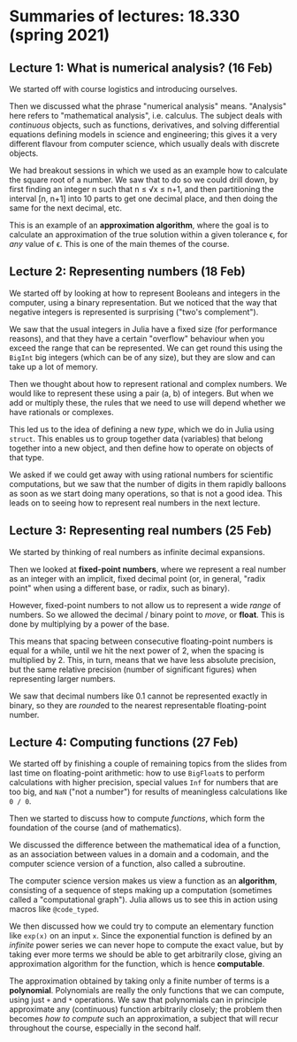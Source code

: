 # Summaries of lectures: 18.330 (spring 2021)

## Lecture 1: What is numerical analysis? (16 Feb)

We started off with course logistics and introducing ourselves.

Then we discussed what the phrase "numerical analysis" means. "Analysis" here refers to "mathematical analysis", i.e. calculus.
The subject deals with *continuous* objects, such as functions, derivatives, and solving differential equations defining models in science and engineering; this gives it a very different flavour from computer science, which usually deals with discrete objects.

We had breakout sessions in which we used as an example how to calculate the square root of a number. We saw that to do so we could drill down, by first finding an integer n such that n ≤ √x ≤ n+1, and then partitioning the interval [n, n+1] into 10 parts to get one decimal place, and then doing the same for the next decimal, etc.

This is an example of an **approximation algorithm**, where the goal is to calculate an approximation of the true solution within a given tolerance ϵ, for *any* value of ϵ. This is one of the main themes of the course.


## Lecture 2: Representing numbers (18 Feb)

We started off by looking at how to represent Booleans and integers in the computer, using a binary representation.
But we noticed that the way that negative integers is represented is surprising ("two's complement").

We saw that the usual integers in Julia have a fixed size (for performance reasons), and that they have a certain "overflow" behaviour when you exceed the range that can be represented. We can get round this using the `BigInt` big integers (which can be of any size), but they are slow and can take up a lot of memory.

Then we thought about how to represent rational and complex numbers. We would like to represent these using a pair (a, b) of integers.
But when we add or multiply these, the rules that we need to use will depend whether we have rationals or complexes.

This led us to the idea of defining a new *type*, which we do in Julia using `struct`. This enables us to group together
data (variables) that belong together into a new object, and then define how to operate on objects of that type.

We asked if we could get away with using rational numbers for scientific computations, but we saw that the number of digits in them
rapidly balloons as soon as we start doing many operations, so that is not a good idea. This leads on to seeing how to represent real numbers
in the next lecture.

## Lecture 3: Representing real numbers (25 Feb)

We started by thinking of real numbers as infinite decimal expansions.

Then we looked at **fixed-point numbers**, where we represent a real number as an integer with an implicit, fixed
decimal point (or, in general, "radix point" when using a different base, or radix, such as binary).

However, fixed-point numbers to not allow us to represent a wide *range* of numbers. So we allowed the decimal / binary point to
*move*, or **float**. This is done by multiplying by a power of the base.

This means that spacing between consecutive floating-point numbers is equal for a while, until we hit the next power of 2, when the spacing is multiplied by 2. This, in turn, means that we have less absolute precision, but the same relative precision (number of significant figures) when representing larger numbers.

We saw that decimal numbers like $0.1$ cannot be represented exactly in binary, so they are *round*ed to the nearest representable floating-point number.

## Lecture 4: Computing functions (27 Feb)

We started off by finishing a couple of remaining topics from the slides from last time on floating-point arithmetic: how to use `BigFloat`s to perform calculations with higher precision, special values `Inf` for numbers that are too big, and `NaN` ("not a number") for results of meaningless calculations like `0 / 0`.

Then we started to discuss how to compute *functions*, which form the foundation of the course (and of mathematics).

We discussed the difference between the mathematical idea of a function, as an association between values in a domain and a codomain, and the computer science version of a function, also called a subroutine. 

The computer science version makes us view a function as an **algorithm**, consisting of a sequence of steps making up a computation (sometimes called a "computational graph"). Julia allows us to see this in action using macros like `@code_typed`.

We then discussed how we could try to compute an elementary function like `exp(x)` on an input `x`. Since the exponential function is defined by an *infinite* power series we can never hope to compute the exact value, but by taking ever more terms we should be able to get arbitrarily close, giving an approximation algorithm for the function, which is hence **computable**.

The approximation obtained by taking only a finite number of terms is a **polynomial**. Polynomials are really the only functions that we can compute, using just `+` and `*` operations. We saw that polynomials can in principle approximate any (continuous) function arbitrarily closely; the problem then becomes *how to compute* such an approximation, a subject that will recur throughout the course, especially in the second half.
